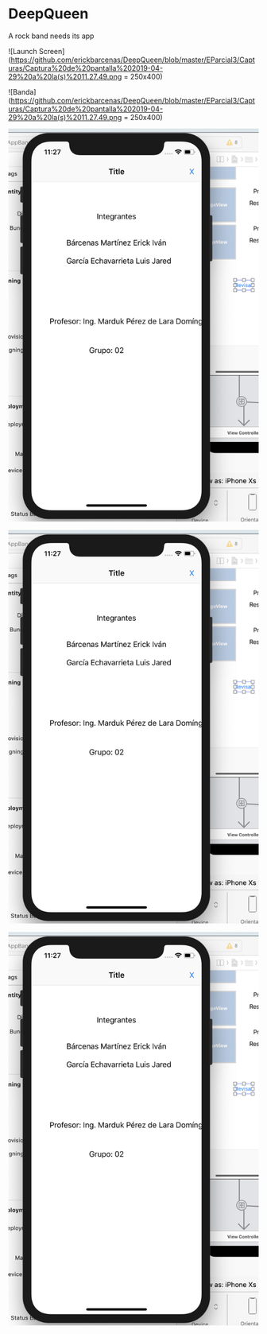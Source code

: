 # DeepQueen
A rock band needs its app

![Launch Screen](https://github.com/erickbarcenas/DeepQueen/blob/master/EParcial3/Capturas/Captura%20de%20pantalla%202019-04-29%20a%20la(s)%2011.27.49.png = 250x400)

![Banda](https://github.com/erickbarcenas/DeepQueen/blob/master/EParcial3/Capturas/Captura%20de%20pantalla%202019-04-29%20a%20la(s)%2011.27.49.png = 250x400)

![Trivia](https://github.com/erickbarcenas/DeepQueen/blob/master/EParcial3/Capturas/Captura%20de%20pantalla%202019-04-29%20a%20la(s)%2011.27.49.png)

![Souvenirs](https://github.com/erickbarcenas/DeepQueen/blob/master/EParcial3/Capturas/Captura%20de%20pantalla%202019-04-29%20a%20la(s)%2011.27.49.png)

![Información del equipo](https://github.com/erickbarcenas/DeepQueen/blob/master/EParcial3/Capturas/Captura%20de%20pantalla%202019-04-29%20a%20la(s)%2011.27.49.png)
